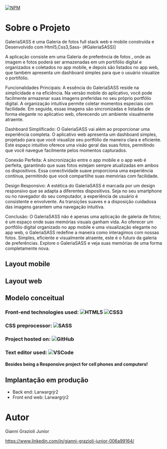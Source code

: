 [![NPM](https://img.shields.io/npm/l/react)](https://github.com/Larwargrjr2/sds1-Larwargrjr2/blob/master/LICENSE) 

# Sobre o Projeto

GaleriaSASS é uma Galeria de fotos  full stack web e mobile construída e Desenvolvido com Html5,Css3,Sass- (#GaleriaSASS)]

A aplicação consiste em uma Galeria de preferência de fotos , onde as imagem e fotos poderá ser armazenadas em um portifólio digital e organizados e  coletados no app mobile, e depois são listados no app web, que também apresenta um dashboard simples para que  o usuário visualize o portifólio.

Funcionalidades Principais:
A essência do GaleriaSASS reside na simplicidade e na eficiência. Na versão mobile do aplicativo, você pode facilmente armazenar suas imagens preferidas no seu próprio portfólio digital. A organização intuitiva permite coletar momentos especiais com facilidade. Em seguida, essas imagens são sincronizadas e listadas de forma elegante no aplicativo web, oferecendo um ambiente visualmente atraente.

Dashboard Simplificado:
O GaleriaSASS vai além ao proporcionar uma experiência completa. O aplicativo web apresenta um dashboard simples, projetado para que você visualize seu portfólio de maneira clara e eficiente. Este espaço intuitivo oferece uma visão geral das suas fotos, permitindo que você navegue facilmente pelos momentos capturados.

Conexão Perfeita:
A sincronização entre o app mobile e o app web é perfeita, garantindo que suas fotos estejam sempre atualizadas em ambos os dispositivos. Essa conectividade suave proporciona uma experiência contínua, permitindo que você compartilhe suas memórias com facilidade.

Design Responsivo:
A estética do GaleriaSASS é marcada por um design responsivo que se adapta a diferentes dispositivos. Seja no seu smartphone ou no navegador do seu computador, a experiência de usuário é consistente e envolvente. As transições suaves e a disposição cuidadosa das imagens garantem uma navegação intuitiva.

Conclusão:
O GaleriaSASS não é apenas uma aplicação de galeria de fotos; é um espaço onde suas memórias visuais ganham vida. Ao oferecer um portfólio digital organizado no app mobile e uma visualização elegante no app web, o GaleriaSASS redefine a maneira como interagimos com nossas fotos. Simples, eficiente e visualmente atraente, este é o futuro da galeria de preferências. Explore o GaleriaSASS e veja suas memórias de uma forma completamente nova.

## Layout mobile

## Layout web

## Modelo conceitual


### Front-end technologies used: ![HTML5](https://img.shields.io/badge/-HTML5-%23E44D27?style=flat-square&logo=html5&logoColor=ffffff) ![CSS3](https://img.shields.io/badge/-CSS3-%2300BFFF?style=flat-square&logo=CSS3&logoColor=ffffff)
### CSS preprocessor: ![SASS](http://img.shields.io/badge/-SASS-CD6799?style=flat-square&logo=Sass&logoColor=ffffff)
### Project hosted on: ![GitHub](https://img.shields.io/badge/-GitHub-181717?style=flat-square&logo=github)
### Text editor used: ![VSCode](http://img.shields.io/badge/-VS%20Code-007ACC?style=flat-square&logo=visual-studio-code&logoColor=ffffff)


#### Besides being a Responsive project for cell phones and computers!

## Implantação em produção
- Back end: Larwargrjr2
- Front end web: Larwargrjr2

# Autor

Gianni Grazioli Junior

https://www.linkedin.com/in/gianni-grazioli-junior-006a99164/



